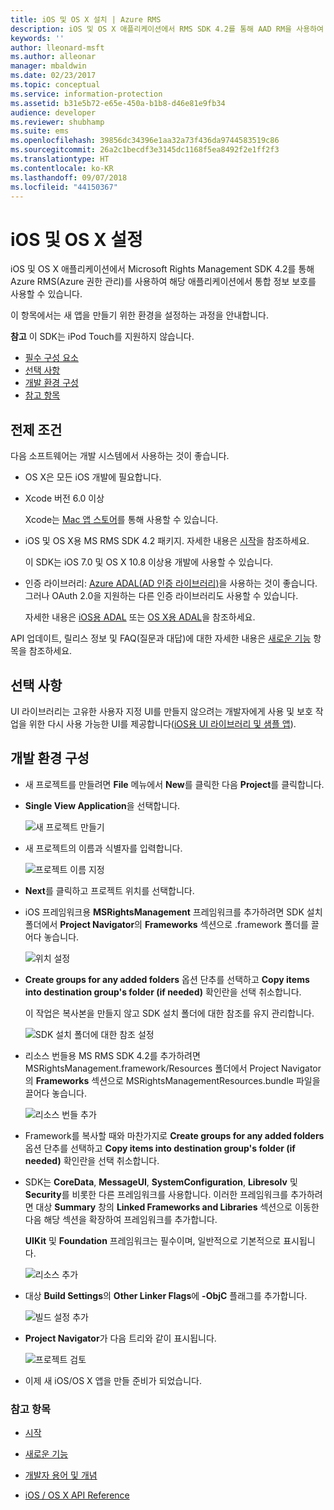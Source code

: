 ```yaml
---
title: iOS 및 OS X 설치 | Azure RMS
description: iOS 및 OS X 애플리케이션에서 RMS SDK 4.2를 통해 AAD RM을 사용하여 해당 애플리케이션에서 통합 정보 보호를 사용할 수 있습니다.
keywords: ''
author: lleonard-msft
ms.author: alleonar
manager: mbaldwin
ms.date: 02/23/2017
ms.topic: conceptual
ms.service: information-protection
ms.assetid: b31e5b72-e65e-450a-b1b8-d46e81e9fb34
audience: developer
ms.reviewer: shubhamp
ms.suite: ems
ms.openlocfilehash: 39856dc34396e1aa32a73f436da9744583519c86
ms.sourcegitcommit: 26a2c1becdf3e3145dc1168f5ea8492f2e1ff2f3
ms.translationtype: HT
ms.contentlocale: ko-KR
ms.lasthandoff: 09/07/2018
ms.locfileid: "44150367"
---
```

# <a name="ios-and-os-x-setup"></a>iOS 및 OS X 설정

iOS 및 OS X 애플리케이션에서 Microsoft Rights Management SDK 4.2를 통해 Azure RMS(Azure 권한 관리)를 사용하여 해당 애플리케이션에서 통합 정보 보호를 사용할 수 있습니다.

이 항목에서는 새 앱을 만들기 위한 환경을 설정하는 과정을 안내합니다.

**참고** 이 SDK는 iPod Touch를 지원하지 않습니다.


-   [필수 구성 요소](#prerequisites)
-   [선택 사항](#optional)
-   [개발 환경 구성](#configuring-your-development-environment)
-   [참고 항목](#see-also)

## <a name="prerequisites"></a>전제 조건

다음 소프트웨어는 개발 시스템에서 사용하는 것이 좋습니다.

-   OS X은 모든 iOS 개발에 필요합니다.
-   Xcode 버전 6.0 이상

    Xcode는 [Mac 앱 스토어](https://developer.apple.com/technologies/mac/)를 통해 사용할 수 있습니다.

-   iOS 및 OS X용 MS RMS SDK 4.2 패키지. 자세한 내용은 [시작](get-started.md)을 참조하세요.

    이 SDK는 iOS 7.0 및 OS X 10.8 이상용 개발에 사용할 수 있습니다.

-   인증 라이브러리: [Azure ADAL(AD 인증 라이브러리)](https://msdn.microsoft.com/library/jj573266.aspx)을 사용하는 것이 좋습니다. 그러나 OAuth 2.0을 지원하는 다른 인증 라이브러리도 사용할 수 있습니다.

    자세한 내용은 [iOS용 ADAL](https://github.com/MSOpenTech/azure-activedirectory-library-for-ios) 또는 [OS X용 ADAL](https://github.com/MSOpenTech/azure-activedirectory-library-for-ios/tree/OSXUniversal)을 참조하세요.

API 업데이트, 릴리스 정보 및 FAQ(질문과 대답)에 대한 자세한 내용은 [새로운 기능](release-notes.md) 항목을 참조하세요.

## <a name="optional"></a>선택 사항

UI 라이브러리는 고유한 사용자 지정 UI를 만들지 않으려는 개발자에게 사용 및 보호 작업을 위한 다시 사용 가능한 UI를 제공합니다([iOS용 UI 라이브러리 및 샘플 앱](https://github.com/AzureAD/rms-sdk-ui-for-ios)).

## <a name="configuring-your-development-environment"></a>개발 환경 구성

-   새 프로젝트를 만들려면 **File** 메뉴에서 **New**를 클릭한 다음 **Project**를 클릭합니다.
-   **Single View Application**을 선택합니다.

    ![새 프로젝트 만들기](../media/iOS-Project.png)

-   새 프로젝트의 이름과 식별자를 입력합니다.

    ![프로젝트 이름 지정](../media/iOS-project-options.png)

-   **Next**를 클릭하고 프로젝트 위치를 선택합니다.
-   iOS 프레임워크용 **MSRightsManagement** 프레임워크를 추가하려면 SDK 설치 폴더에서 **Project Navigator**의 **Frameworks** 섹션으로 .framework 폴더를 끌어다 놓습니다.

    ![위치 설정](../media/ios-add-dependencies-01a.png)

-   **Create groups for any added folders** 옵션 단추를 선택하고 **Copy items into destination group's folder (if needed)** 확인란을 선택 취소합니다.

    이 작업은 복사본을 만들지 않고 SDK 설치 폴더에 대한 참조를 유지 관리합니다.

    ![SDK 설치 폴더에 대한 참조 설정](../media/iOS-create-groups.png)

-   리소스 번들용 MS RMS SDK 4.2를 추가하려면 MSRightsManagement.framework/Resources 폴더에서 Project Navigator의 **Frameworks** 섹션으로 MSRightsManagementResources.bundle 파일을 끌어다 놓습니다.

    ![리소스 번들 추가](../media/iOS-add-resource-bundle-02a.png)

-   Framework를 복사할 때와 마찬가지로 **Create groups for any added folders** 옵션 단추를 선택하고 **Copy items into destination group's folder (if needed)** 확인란을 선택 취소합니다.
-   SDK는 **CoreData**, **MessageUI**, **SystemConfiguration**, **Libresolv** 및 **Security**를 비롯한 다른 프레임워크를 사용합니다. 이러한 프레임워크를 추가하려면 대상 **Summary** 창의 **Linked Frameworks and Libraries** 섹션으로 이동한 다음 해당 섹션을 확장하여 프레임워크를 추가합니다.

    **UIKit** 및 **Foundation** 프레임워크는 필수이며, 일반적으로 기본적으로 표시됩니다.

    ![리소스 추가](../media/iOS-add-libraries.png)

-   대상 **Build Settings**의 **Other Linker Flags**에 **-ObjC** 플래그를 추가합니다.

    ![빌드 설정 추가](../media/iOS-linker-flags.png)

-   **Project Navigator**가 다음 트리와 같이 표시됩니다.

    ![프로젝트 검토](../media/iOS-verify-setup-01a.png)

-   이제 새 iOS/OS X 앱을 만들 준비가 되었습니다.

### <a name="see-also"></a>참고 항목

* [시작](get-started.md)

* [새로운 기능](release-notes.md)

* [개발자 용어 및 개념](core-concepts.md)

* [iOS / OS X API Reference](https://msdn.microsoft.com/library/dn758306.aspx)
